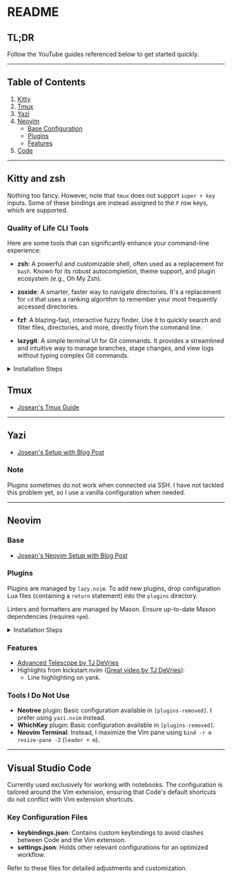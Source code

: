 # README

## TL;DR

Follow the YouTube guides referenced below to get started quickly.

---

## Table of Contents

1. [Kitty](#kitty-and-zsh)
2. [Tmux](#tmux)
3. [Yazi](#yazi)
4. [Neovim](#neovim)
   - [Base Configuration](#base)
   - [Plugins](#plugins)
   - [Features](#features)
5. [Code](#visual-studio-code)

---

## Kitty and zsh

Nothing too fancy. However, note that `tmux` does not support `super + key` inputs. Some of these bindings are instead assigned to the `F` row keys, which are supported.

### Quality of Life CLI Tools

Here are some tools that can significantly enhance your command-line experience:

- **zsh**: A powerful and customizable shell, often used as a replacement for `bash`. Known for its robust autocompletion, theme support, and plugin ecosystem (e.g., Oh My Zsh).

- **zoxide**: A smarter, faster way to navigate directories. It's a replacement for `cd` that uses a ranking algorithm to remember your most frequently accessed directories.

- **fzf**: A blazing-fast, interactive fuzzy finder. Use it to quickly search and filter files, directories, and more, directly from the command line.

- **lazygit**: A simple terminal UI for Git commands. It provides a streamlined and intuitive way to manage branches, stage changes, and view logs without typing complex Git commands.

<details><summary>Installation Steps</summary
   
 ```
 sudo apt update
 sudo apt install build-essential

 # Rust
 curl --proto '=https' --tlsv1.2 -sSf https://sh.rustup.rs | sh
 rustup update

 # Yazi
 ## Yazi is available as `yazi-fm` and `yazi-cli` on crates.io. To install them, setup the latest stable Rust toolchain via rustup:
 ## If it fails to build, please check if make and gcc is installed on your system.
 cargo install --locked yazi-fm yazi-cli

 # ripgrep
 cargo install ripgrep

 # lsd
 cargo install lsd

 # zoxide
 curl -sSfL https://raw.githubusercontent.com/ajeetdsouza/zoxide/main/install.sh | sh

 # fzf
 git clone --depth 1 https://github.com/junegunn/fzf.git ~/.fzf
 ~/.fzf/install

 # lazygit
 sudo apt install -y software-properties-common
 sudo add-apt-repository -y ppa:lazygit-team/release
 sudo apt update
 sudo apt install -y lazygit
 ```
</details>

## Tmux

- [Josean's Tmux Guide](https://www.youtube.com/watch?v=U-omALWIBos)

---

## Yazi

- [Josean's Setup with Blog Post](https://www.youtube.com/watch?v=iKb3cHDD9hw)

### Note

Plugins sometimes do not work when connected via SSH. I have not tackled this problem yet, so I use a vanilla configuration when needed.

---

## Neovim

### Base

- [Josean's Neovim Setup with Blog Post](https://www.youtube.com/watch?v=6pAG3BHurdM)

### Plugins

Plugins are managed by `lazy.nvim`. To add new plugins, drop configuration Lua files (containing a `return` statement) into the `plugins` directory.

Linters and formatters are managed by Mason. Ensure up-to-date Mason dependencies (requires `npm`).

<details>
  <summary>Installation Steps</summary>

```bash
sudo apt update -y
sudo apt install -y git

# Install Curl (or Wget as an alternative)
sudo apt install -y curl
# sudo apt install -y wget

# Install Unzip
sudo apt install -y unzip

# Install GNU Tar
sudo apt install -y tar
# sudo apt install -y gtar  # Alternative for some platforms

# Install Gzip
sudo apt install -y gzip

# Install Node.js and npm (Node Package Manager). Adjust for a newer version if needed.
curl -fsSL https://deb.nodesource.com/setup_18.x | sudo -E bash -
sudo apt install -y nodejs  # npm is included with Node.js

# Install Cargo (Rust's package manager)
curl --proto '=https' --tlsv1.2 -sSf https://sh.rustup.rs | sh -s -- -y
# Add Cargo to PATH
source $HOME/.cargo/env
```

</details>

### Features

- [Advanced Telescope by TJ DeVries](https://www.youtube.com/watch?v=xdXE1tOT-qg)
- Highlights from kickstart.nvim ([Great video by TJ DeVries](https://www.youtube.com/watch?v=m8C0Cq9Uv9o&t=103s)):
  - Line highlighting on yank.

### Tools I Do Not Use

- **Neotree** plugin: Basic configuration available in `[plugins-removed]`. I prefer using `yazi.nvim` instead.
- **WhichKey** plugin: Basic configuration available in `[plugins-removed]`.
- **Neovim Terminal**: Instead, I maximize the Vim pane using `bind -r m resize-pane -Z` (`leader + m`).

---

## Visual Studio Code

Currently used exclusively for working with notebooks. The configuration is tailored around the Vim extension, ensuring that Code's default shortcuts do not conflict with Vim extension shortcuts.

### Key Configuration Files

- **keybindings.json**: Contains custom keybindings to avoid clashes between Code and the Vim extension.
- **settings.json**: Holds other relevant configurations for an optimized workflow.

Refer to these files for detailed adjustments and customization.
